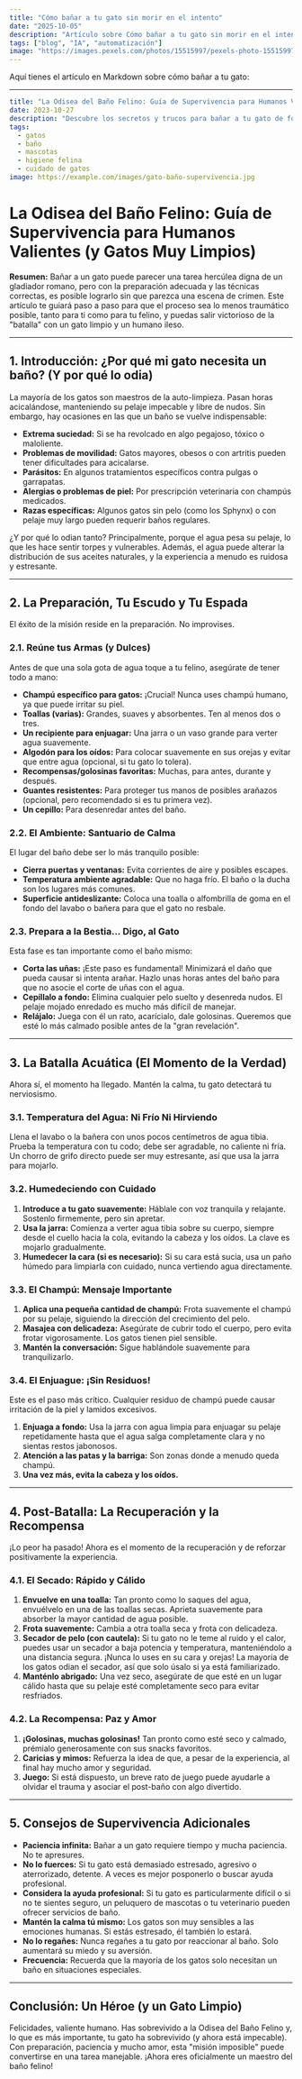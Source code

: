 ```yaml
---
title: "Cómo bañar a tu gato sin morir en el intento"
date: "2025-10-05"
description: "Artículo sobre Cómo bañar a tu gato sin morir en el intento"
tags: ["blog", "IA", "automatización"]
image: "https://images.pexels.com/photos/15515997/pexels-photo-15515997.jpeg?auto=compress&cs=tinysrgb&h=350"
---
```


Aquí tienes el artículo en Markdown sobre cómo bañar a tu gato:

---
```yaml
title: "La Odisea del Baño Felino: Guía de Supervivencia para Humanos Valientes (y Gatos Muy Limpios)"
date: 2023-10-27
description: "Descubre los secretos y trucos para bañar a tu gato de forma segura y exitosa, minimizando el estrés para ambos y saliendo ileso de la 'batalla acuática'."
tags:
  - gatos
  - baño
  - mascotas
  - higiene felina
  - cuidado de gatos
image: https://example.com/images/gato-baño-supervivencia.jpg
```

# La Odisea del Baño Felino: Guía de Supervivencia para Humanos Valientes (y Gatos Muy Limpios)

**Resumen:** Bañar a un gato puede parecer una tarea hercúlea digna de un gladiador romano, pero con la preparación adecuada y las técnicas correctas, es posible lograrlo sin que parezca una escena de crimen. Este artículo te guiará paso a paso para que el proceso sea lo menos traumático posible, tanto para ti como para tu felino, y puedas salir victorioso de la "batalla" con un gato limpio y un humano ileso.

---

## 1. Introducción: ¿Por qué mi gato necesita un baño? (Y por qué lo odia)

La mayoría de los gatos son maestros de la auto-limpieza. Pasan horas acicalándose, manteniendo su pelaje impecable y libre de nudos. Sin embargo, hay ocasiones en las que un baño se vuelve indispensable:

*   **Extrema suciedad:** Si se ha revolcado en algo pegajoso, tóxico o maloliente.
*   **Problemas de movilidad:** Gatos mayores, obesos o con artritis pueden tener dificultades para acicalarse.
*   **Parásitos:** En algunos tratamientos específicos contra pulgas o garrapatas.
*   **Alergias o problemas de piel:** Por prescripción veterinaria con champús medicados.
*   **Razas específicas:** Algunos gatos sin pelo (como los Sphynx) o con pelaje muy largo pueden requerir baños regulares.

¿Y por qué lo odian tanto? Principalmente, porque el agua pesa su pelaje, lo que les hace sentir torpes y vulnerables. Además, el agua puede alterar la distribución de sus aceites naturales, y la experiencia a menudo es ruidosa y estresante.

---

## 2. La Preparación, Tu Escudo y Tu Espada

El éxito de la misión reside en la preparación. No improvises.

### 2.1. Reúne tus Armas (y Dulces)

Antes de que una sola gota de agua toque a tu felino, asegúrate de tener todo a mano:

*   **Champú específico para gatos:** ¡Crucial! Nunca uses champú humano, ya que puede irritar su piel.
*   **Toallas (varias):** Grandes, suaves y absorbentes. Ten al menos dos o tres.
*   **Un recipiente para enjuagar:** Una jarra o un vaso grande para verter agua suavemente.
*   **Algodón para los oídos:** Para colocar suavemente en sus orejas y evitar que entre agua (opcional, si tu gato lo tolera).
*   **Recompensas/golosinas favoritas:** Muchas, para antes, durante y después.
*   **Guantes resistentes:** Para proteger tus manos de posibles arañazos (opcional, pero recomendado si es tu primera vez).
*   **Un cepillo:** Para desenredar antes del baño.

### 2.2. El Ambiente: Santuario de Calma

El lugar del baño debe ser lo más tranquilo posible:

*   **Cierra puertas y ventanas:** Evita corrientes de aire y posibles escapes.
*   **Temperatura ambiente agradable:** Que no haga frío. El baño o la ducha son los lugares más comunes.
*   **Superficie antideslizante:** Coloca una toalla o alfombrilla de goma en el fondo del lavabo o bañera para que el gato no resbale.

### 2.3. Prepara a la Bestia... Digo, al Gato

Esta fase es tan importante como el baño mismo:

*   **Corta las uñas:** ¡Este paso es fundamental! Minimizará el daño que pueda causar si intenta arañar. Hazlo unas horas antes del baño para que no asocie el corte de uñas con el agua.
*   **Cepíllalo a fondo:** Elimina cualquier pelo suelto y desenreda nudos. El pelaje mojado enredado es mucho más difícil de manejar.
*   **Relájalo:** Juega con él un rato, acarícialo, dale golosinas. Queremos que esté lo más calmado posible antes de la "gran revelación".

---

## 3. La Batalla Acuática (El Momento de la Verdad)

Ahora sí, el momento ha llegado. Mantén la calma, tu gato detectará tu nerviosismo.

### 3.1. Temperatura del Agua: Ni Frío Ni Hirviendo

Llena el lavabo o la bañera con unos pocos centímetros de agua tibia. Prueba la temperatura con tu codo; debe ser agradable, no caliente ni fría. Un chorro de grifo directo puede ser muy estresante, así que usa la jarra para mojarlo.

### 3.2. Humedeciendo con Cuidado

1.  **Introduce a tu gato suavemente:** Háblale con voz tranquila y relajante. Sostenlo firmemente, pero sin apretar.
2.  **Usa la jarra:** Comienza a verter agua tibia sobre su cuerpo, siempre desde el cuello hacia la cola, evitando la cabeza y los oídos. La clave es mojarlo gradualmente.
3.  **Humedecer la cara (si es necesario):** Si su cara está sucia, usa un paño húmedo para limpiarla con cuidado, nunca vertiendo agua directamente.

### 3.3. El Champú: Mensaje Importante

1.  **Aplica una pequeña cantidad de champú:** Frota suavemente el champú por su pelaje, siguiendo la dirección del crecimiento del pelo.
2.  **Masajea con delicadeza:** Asegúrate de cubrir todo el cuerpo, pero evita frotar vigorosamente. Los gatos tienen piel sensible.
3.  **Mantén la conversación:** Sigue hablándole suavemente para tranquilizarlo.

### 3.4. El Enjuague: ¡Sin Residuos!

Este es el paso más crítico. Cualquier residuo de champú puede causar irritación de la piel y lamidos excesivos.

1.  **Enjuaga a fondo:** Usa la jarra con agua limpia para enjuagar su pelaje repetidamente hasta que el agua salga completamente clara y no sientas restos jabonosos.
2.  **Atención a las patas y la barriga:** Son zonas donde a menudo queda champú.
3.  **Una vez más, evita la cabeza y los oídos.**

---

## 4. Post-Batalla: La Recuperación y la Recompensa

¡Lo peor ha pasado! Ahora es el momento de la recuperación y de reforzar positivamente la experiencia.

### 4.1. El Secado: Rápido y Cálido

1.  **Envuelve en una toalla:** Tan pronto como lo saques del agua, envuélvelo en una de las toallas secas. Aprieta suavemente para absorber la mayor cantidad de agua posible.
2.  **Frota suavemente:** Cambia a otra toalla seca y frota con delicadeza.
3.  **Secador de pelo (con cautela):** Si tu gato no le teme al ruido y el calor, puedes usar un secador a baja potencia y temperatura, manteniéndolo a una distancia segura. ¡Nunca lo uses en su cara y orejas! La mayoría de los gatos odian el secador, así que solo úsalo si ya está familiarizado.
4.  **Manténlo abrigado:** Una vez seco, asegúrate de que esté en un lugar cálido hasta que su pelaje esté completamente seco para evitar resfriados.

### 4.2. La Recompensa: Paz y Amor

1.  **¡Golosinas, muchas golosinas!** Tan pronto como esté seco y calmado, prémialo generosamente con sus snacks favoritos.
2.  **Caricias y mimos:** Refuerza la idea de que, a pesar de la experiencia, al final hay mucho amor y seguridad.
3.  **Juego:** Si está dispuesto, un breve rato de juego puede ayudarle a olvidar el trauma y asociar el post-baño con algo divertido.

---

## 5. Consejos de Supervivencia Adicionales

*   **Paciencia infinita:** Bañar a un gato requiere tiempo y mucha paciencia. No te apresures.
*   **No lo fuerces:** Si tu gato está demasiado estresado, agresivo o aterrorizado, detente. A veces es mejor posponerlo o buscar ayuda profesional.
*   **Considera la ayuda profesional:** Si tu gato es particularmente difícil o si no te sientes seguro, un peluquero de mascotas o tu veterinario pueden ofrecer servicios de baño.
*   **Mantén la calma tú mismo:** Los gatos son muy sensibles a las emociones humanas. Si estás estresado, él también lo estará.
*   **No lo regañes:** Nunca regañes a tu gato por reaccionar al baño. Solo aumentará su miedo y su aversión.
*   **Frecuencia:** Recuerda que la mayoría de los gatos solo necesitan un baño en situaciones especiales.

---

## Conclusión: Un Héroe (y un Gato Limpio)

Felicidades, valiente humano. Has sobrevivido a la Odisea del Baño Felino y, lo que es más importante, tu gato ha sobrevivido (y ahora está impecable). Con preparación, paciencia y mucho amor, esta "misión imposible" puede convertirse en una tarea manejable. ¡Ahora eres oficialmente un maestro del baño felino!